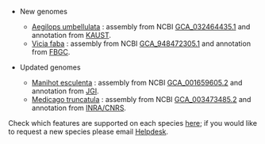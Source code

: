 - New genomes

    - [Aegilops umbellulata](/Aegilops_umbellulata) : assembly from NCBI [GCA_032464435.1](https://www.ncbi.nlm.nih.gov/datasets/genome/GCA_032464435.1/) and annotation from [KAUST](https://datadryad.org/stash/dataset/doi:10.5061/dryad.05qfttf82).
    - [Vicia faba](/Vicia_faba) : assembly from NCBI [GCA_948472305.1](https://www.ncbi.nlm.nih.gov/datasets/genome/GCA_948472305.1/) and annotation from [FBGC](https://projects.au.dk/fabagenome/genomics-data).
	
- Updated genomes

    - [Manihot esculenta](/Manihot_esculenta) : assembly from NCBI [GCA_001659605.2](https://www.ncbi.nlm.nih.gov/datasets/genome/GCA_001659605.2/) and annotation from [JGI](https://phytozome-next.jgi.doe.gov/info/Mesculenta_v8_1).
    - [Medicago truncatula](/Medicago_truncatula) : assembly from NCBI [GCA_003473485.2](https://www.ncbi.nlm.nih.gov/datasets/genome/GCA_003473485.2/) and annotation from [INRA/CNRS](https://www.inrae.fr/).


Check which features are supported on each species [here](/species.html); if you would like to request a new species please email [Helpdesk](http://plants.ensembl.org/Help/Contact).
